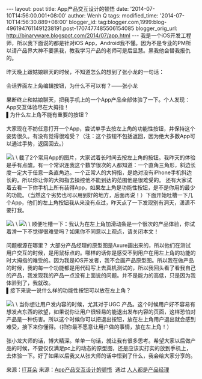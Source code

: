 --- layout: post title: App产品交互设计的顿悟 date:
'2014-07-10T14:56:00.001+08:00' author: Wenh Q tags: modified\_time:
'2014-07-10T14:56:30.889+08:00' blogger\_id:
tag:blogger.com,1999:blog-4961947611491238191.post-1707477485506154085
blogger\_orig\_url: http://binaryware.blogspot.com/2014/07/app.html ---
我是一个iOS开发工程师，所以我下面说的都是针对iOS
App，Android我不懂。因为不是专业的PM所以请产品界大神不要黑我，教我学习产品的老师可是后显慧。黑我他会替我报仇的。\
\
昨天晚上跟姑娘聊天的时候，不知道怎么的想到了张小龙的一句话：\
\
会话界面左上角编辑按钮，为什么不可以有？——张小龙\
\
果断终止和姑娘聊天，把我手机上的一个App产品全部体验了一下。个人发现：App交互体验尽在大拇指！\
▌为什么左上角不能有重要的按钮？\
\
大家现在不妨任意打开一个App，尝试单手去按左上角的功能性按钮，并保持这个姿势很久。有没有觉得很难受？（注：这个按钮不包括返回，因为绝大多数App可以通过手势，返回回去。）\
\
![](https://images-blogger-opensocial.googleusercontent.com/gadgets/proxy?url=http%3A%2F%2Fimage.woshipm.com%2Fwp-files%2F2014%2F07%2Fddf57cc1106933249c316448f8b44fe0.png&container=blogger&gadget=a&rewriteMime=image%2F*)\
\
截了2个常用App的图片，大家试着长时间去按左上角的按钮。我昨天的体验是手有点酸。有一个常识连我这个数学很次的人都知道：一个直角三角形，斜边长度一定大于任意一条直角边。一个正常人的大拇指，是绝对没有iPhone手机斜边长的。所以你让你的大拇指去操控他不能到达的范围他是很难受的。
还有大家试着去看一下你手机上所有装得App，如果左上角是功能性按钮，是不是你用的最少的功能。（当然这个劣势也可以用到好的地方，后面再说！）下面开始吐槽一下几个App，他们的左上角按钮我从来没有点过，昨天点了一下发现别有洞天，潇潇不要打我。\
\
![](https://images-blogger-opensocial.googleusercontent.com/gadgets/proxy?url=http%3A%2F%2Fimage.woshipm.com%2Fwp-files%2F2014%2F07%2F3edb180ac2385106addb26f625697bfe.png&container=blogger&gadget=a&rewriteMime=image%2F*)\
\
![](https://images-blogger-opensocial.googleusercontent.com/gadgets/proxy?url=http%3A%2F%2Fimage.woshipm.com%2Fwp-files%2F2014%2F07%2F604a56a0a20576b7b0c5a9d4ceeafafc.png&container=blogger&gadget=a&rewriteMime=image%2F*)\
\
顺便吐槽一下：我认为在左上角加滑动条是一个很次的产品体验，你试着滑一下不觉得很难受吗？如果你不同意以上观点，请关闭本文！\
\
问题根源在哪里？
大部分产品经理的原型图是Axure画出来的，所以他们在测试用户交互的时候，是用鼠标点的。哪样的话你是感受不到用户在用左上角的功能的时大拇指的难受的。因为我是iOS开发者，我不会画产品原型图。所以我在做产品的时候，我的每一个功能都是用代码写上去真机测试的，所以我回头看了看我自己的产品，我发现我的产品一点没有上面说的问题。并不是能力的高低，只是因为我体验到了，我就改。\
▌接下来说一说什么样的功能性按钮可以放在左上角？\
\
![](https://images-blogger-opensocial.googleusercontent.com/gadgets/proxy?url=http%3A%2F%2Fimage.woshipm.com%2Fwp-files%2F2014%2F07%2F69c728897cc1b32b9449fc0dac2d5d4f.png&container=blogger&gadget=a&rewriteMime=image%2F*)\
\
当你想让用户发内容的时候，尤其对于UGC
产品。这个时候用户好不容易有想发点东西的欲望，如果说你让用户很轻易的能退出发布内容的页面，这样恐怕对产品是一种伤害。所以这个时候你可以把退出按钮，放在左上角用户退出就会感到难受，接下来你懂得。（把你最不愿意让用户做的事情，放在左上角！）\
\
张小龙大师的话，博大精深。单单一句话，就让我有很多思考。希望大家以后做产品的时候，不要仅仅满足pc上的动态的原型图，还是应该实打实的放到手机上，去体验一下。好了如果以后我又从张大师的话中悟到了什么，我会给大家分享的。\
\
来源：[IT耳朵](http://www.iterduo.com/0708-jiaohusheji.html)
来源：[App产品交互设计的顿悟](http://www.woshipm.com/pd/93386.html)  通过 [人人都是产品经理](http://www.woshipm.com/)
